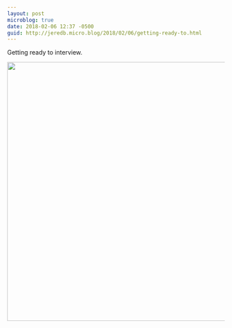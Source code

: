 ```yaml
---
layout: post
microblog: true
date: 2018-02-06 12:37 -0500
guid: http://jeredb.micro.blog/2018/02/06/getting-ready-to.html
---
```

Getting ready to interview.

<img src="http://micro.jeredb.com/uploads/2018/e82ec19517.jpg" width="599" height="600" />
